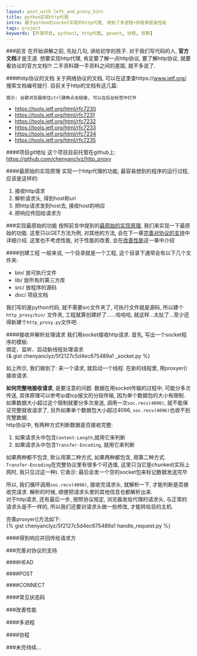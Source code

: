 ```yaml
---
layout: post_with_left_and_proxy_hint
title: python实现http代理
intro: 基于python的socket实现的http代理, 用到了多进程+协程来提高性能
tags: project
keywords: [开源项目, python3, http代理, gevent, 协程, 惊群]
---
```



###前言
在开始讲解之前, 先扯几句, 讲给初学的孩子. 对于我们写代码的人, **官方文档**才是王道. 想要实现http代理, 肯定要了解一点http协议, 要了解http协议, 就要看协议的官方文档!!! 二手资料跟一手资料之间的差距, 就不多说了.    

####http协议的文档
关于网络协议的文档, 可以在这里查https://www.ietf.org/. 搜索文档编号就行. 目前关于http的文档有这几篇:    

```
提示: 谷歌浏览器按住ctrl键再点击链接, 可以在后台标签中打开
```

- https://tools.ietf.org/html/rfc7230    
- https://tools.ietf.org/html/rfc7231    
- https://tools.ietf.org/html/rfc7232    
- https://tools.ietf.org/html/rfc7233    
- https://tools.ietf.org/html/rfc7234    
- https://tools.ietf.org/html/rfc7235    

####项目git地址
这个项目目前托管在github上: https://github.com/chenyanclyz/http_proxy    

####最原始的实现原理
实现一个http代理的功能, 最容易想到的程序的运行过程, 应该是这样的:    

1. 接收http请求    
2. 解析请求头, 得到host和uri    
3. 把http请求发到host去, 接收host的响应    
4. 把响应传回给请求方    


###实现最原始的功能
按照前言中提到的[最原始的实现原理](#最原始的实现原理), 我们来实现一下最原始的功能. 这里只以GET方法为例, 对其他的方法, 会在下一章[完善对协议的支持](#完善对协议的支持)中详细介绍. 这里也不考虑性能, 对于性能的改善, 会在[改善性能](#改善性能)这一章中介绍    

####创建工程
一般来说, 一个目录就是一个工程, 这个目录下通常会有以下几个文件夹:    

- bin/ 放可执行文件    
- lib/ 放所有的第三方库    
- src/ 放程序的源码    
- doc/ 项目文档    

我们写的是python代码, 就不需要src文件夹了, 可执行文件就是源码, 所以建个`http_proxy/bin/` 文件夹, 工程就算创建好了......哈哈哈, 就这样...太扯了...至少还得新建个`http_proxy.py`文件吧.    

####接收并解析处理请求
我们用socket接收http请求. 首先, 写出一个socket程序的模板:    
绑定、监听、启动新线程处理请求    
{& gist chenyanclyz/5f2127c5d4ec675489a1 _socket.py %}

如上所示, 我们做到了: 来一个请求, 就启动一个线程. 在新的线程里, 用proxyer()接收请求.    

**如何完整地接收请求**, 是要注意的问题. 数据在用socket传输的过程中, 可能分多次传送, 具体原理可以参考ip或tcp报文的分段传输, 因为单个数据包的大小有限制. 如果数据大小超过这个限制就要分多次发送, 调用一次`soc.recv(4096)`, 就不能保证完整就收请求了, 另外如果单个数据包大小超过4096, `soc.recv(4096)`也收不到完整数据.    
http协议中, 有两种方式判断数据是否接收完整:    

1. 如果请求头中包含`Content-Length`,就用它来判断    
2. 如果请求头中包含`Transfer-Encoding`, 就用它来判断    

如果两种都不包含, 默认用第二种方式, 如果两种都包含, 用第二种方式.    
`Transfer-Encoding`在完整协议里有很多个可选值, 这里只当它是chunked(实际上网时, 我只见过这一种). 它表示: 最后会发一个空的socket包来标记数据发送完毕    

所以, 我们循环调用`soc.recv(4096)`, 接收完请求头, 就解析一下, 才能判断是否接收完请求. 解析的时候, 顺便把请求头里的其他信息也都解析出来.    
对于http请求, 还有最后一步, 按照协议规定, 浏览器发给代理的请求头, 与正常的请求头是不一样的, 所以我们还要对请求头做一些修改, 才能转给目的主机.    

完善proxyer()方法如下:    
{% gist chenyanclyz/5f2127c5d4ec675489a1 handle_request.py %}

####得到响应并回传给请求方


###完善对协议的支持

####HEAD

####POST

####CONNECT

####常见状态码


###改善性能

####多进程

####协程




###未完待续...

